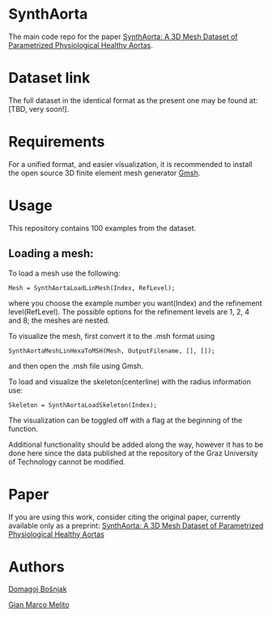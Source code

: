 # SynthAorta
The main code repo for the paper [SynthAorta: A 3D Mesh Dataset of Parametrized Physiological Healthy Aortas](https://arxiv.org/abs/2409.08635).

# Dataset link
The full dataset in the identical format as the present one may be found at: [TBD, very soon!].

# Requirements
For a unified format, and easier visualization, it is recommended to install the open source 3D finite element mesh generator [Gmsh](https://gmsh.info/).

# Usage
This repository contains 100 examples from the dataset.

## Loading a mesh:
To load a mesh use the following:
```
Mesh = SynthAortaLoadLinMesh(Index, RefLevel);
```
where you choose the example number you want(Index) and the refinement level(RefLevel). The possible options for the refinement levels are 1, 2, 4 and 8; the meshes are nested.

To visualize the mesh, first convert it to the .msh format using
```
SynthAortaMeshLinHexaToMSH(Mesh, OutputFilename, [], []);
```
and then open the .msh file using Gmsh.

To load and visualize the skeleton(centerline) with the radius information use:
```
Skeleton = SynthAortaLoadSkeleton(Index);
```
The visualization can be toggled off with a flag at the beginning of the function.

Additional functionality should be added along the way, however it has to be done here since the data published at the repository of the Graz University of Technology cannot be modified.

# Paper
If you are using this work, consider citing the original paper, currently available only as a preprint:
[SynthAorta: A 3D Mesh Dataset of Parametrized Physiological Healthy Aortas](https://arxiv.org/abs/2409.08635)

# Authors
[Domagoj Bošnjak](https://scholar.google.com/citations?user=cTvCvggAAAAJ&hl=en)

[Gian Marco Melito](https://scholar.google.at/citations?user=M_ktJ8QAAAAJ&hl=it)
